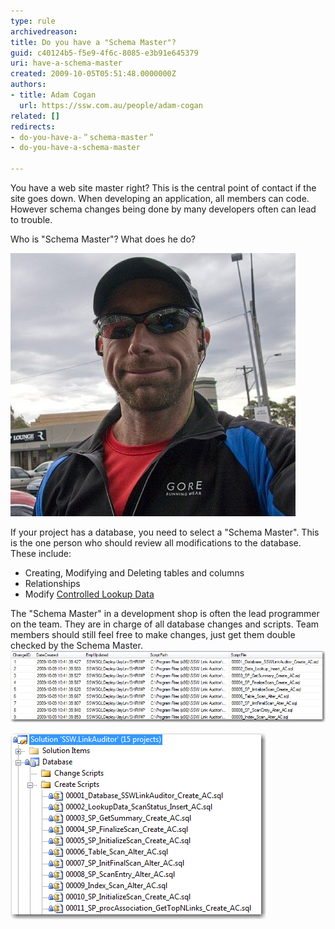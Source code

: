 ```yaml
---
type: rule
archivedreason: 
title: Do you have a "Schema Master"?
guid: c40124b5-f5e9-4f6c-8085-e3b91e645379
uri: have-a-schema-master
created: 2009-10-05T05:51:48.0000000Z
authors:
- title: Adam Cogan
  url: https://ssw.com.au/people/adam-cogan
related: []
redirects:
- do-you-have-a-＂schema-master＂
- do-you-have-a-schema-master

---
```


You have a web site master right? This is the central point of contact if the site goes down.
 When developing an application, all members can code. However schema changes being done by many developers often can lead to trouble. 

 Who is "Schema Master"? What does he do?   
<!--endintro-->

![Figure: One person should be the 'Schema Master', on an average sized project (of 5-10 devs)](Nick.png)  

If your project has a database, you need to select a "Schema Master". This is the one person who should review all modifications to the database. These include:

* Creating, Modifying and Deleting tables and columns
* Relationships
* Modify [Controlled Lookup Data](/Pages/DoYouDeployLookupData.aspx)

 The "Schema Master" in a development shop is often the lead programmer on the team. They are in charge of all database changes and scripts. Team members should still feel free to make changes, just get them double checked by the Schema Master.     
![Figure: The Applications Database stores version info in a table called \_zsVersion](zsVersionTable.png)  

![Figure: Only a "Schema Master" checks in the .sql files](SQLScriptInTFS.png)
